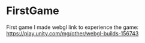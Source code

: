 # FirstGame
First game I made
webgl link to experience the game: https://play.unity.com/mg/other/webgl-builds-156743
